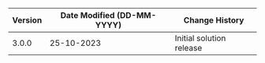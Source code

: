| **Version** | **Date Modified (DD-MM-YYYY)** | **Change History**                          |
|-------------|--------------------------------|---------------------------------------------|
| 3.0.0       | 25-10-2023                     | Initial solution release                    |
